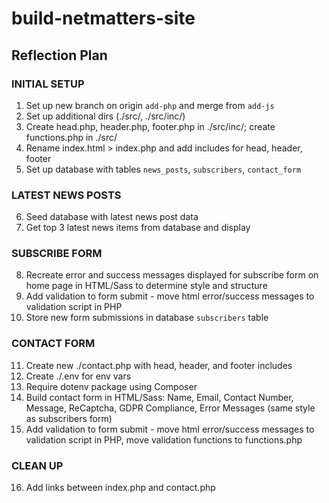 # build-netmatters-site

## Reflection Plan

### INITIAL SETUP
1. Set up new branch on origin `add-php` and merge from `add-js`
2. Set up additional dirs (./src/, ./src/inc/)
3. Create head.php, header.php, footer.php in ./src/inc/; create functions.php in ./src/
4. Rename index.html > index.php and add includes for head, header, footer
5. Set up database with tables `news_posts`, `subscribers`, `contact_form`

### LATEST NEWS POSTS
6. Seed database with latest news post data
7. Get top 3 latest news items from database and display

### SUBSCRIBE FORM
8. Recreate error and success messages displayed for subscribe form on home page in HTML/Sass to determine style and structure
9. Add validation to form submit - move html error/success messages to validation script in PHP
10. Store new form submissions in database `subscribers` table

### CONTACT FORM
11. Create new ./contact.php with head, header, and footer includes
12. Create ./.env for env vars
13. Require dotenv package using Composer
14. Build contact form in HTML/Sass: Name, Email, Contact Number, Message, ReCaptcha, GDPR Compliance, Error Messages (same style as subscribers form)
15. Add validation to form submit - move html error/success messages to validation script in PHP, move validation functions to functions.php

### CLEAN UP
16. Add links between index.php and contact.php
